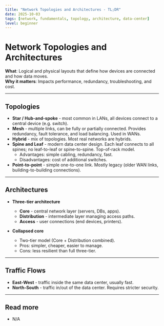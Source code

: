 ```yaml
---
title: "Network Topologies and Architectures - TL;DR"
date: 2025-10-03
tags: [network, fundamentals, topology, architecture, data-center]
level: beginner
---
```


# Network Topologies and Architectures

**What**: Logical and physical layouts that define how devices are connected and how data moves.  
**Why it matters**: Impacts performance, redundancy, troubleshooting, and cost.

---
## Topologies

- **Star / Hub-and-spoke** - most common in LANs, all devices connect to a central device (e.g. switch).
- **Mesh** - multiple links, can be fully or partially connected. Provides redundancy, fault tolerance, and load balancing. Used in WANs.
- **Hybrid** - mix of topologies. Most real networks are hybrids.
- **Spine and Leaf** - modern data center design. Each leaf connects to all spines; no leaf-to-leaf or spine-to-spine. Top-of-rack model.  
  - Advantages: simple cabling, redundancy, fast.  
  - Disadvantages: cost of additional switches.
- **Point-to-point** - simple one-to-one link. Mostly legacy (older WAN links, building-to-building connections).

---
## Architectures

- **Three-tier architecture**  
  - **Core** - central network layer (servers, DBs, apps).  
  - **Distribution** - intermediate layer managing access paths.  
  - **Access** - user connections (end devices, printers).  

- **Collapsed core**  
  - Two-tier model (Core + Distribution combined).  
  - Pros: simpler, cheaper, easier to manage.  
  - Cons: less resilient than full three-tier.

---
## Traffic Flows

- **East-West** - traffic inside the same data center, usually fast.  
- **North-South** - traffic in/out of the data center. Requires stricter security.

---
## Read more
- N/A
